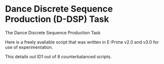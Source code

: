 # Dance Discrete Sequence Production (D-DSP) Task 
The Dance Discrete Sequence Production Task

Here is a freely avaliable script that was written in E-Prime v2.0 and v3.0 for use of experimentation.

This details out ID1 out of 8 counterbalanced scripts.
